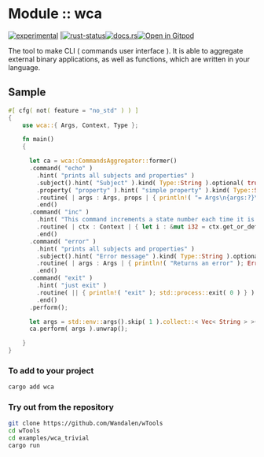 <!-- {{# generate.module_header{} #}} -->

# Module :: wca
<!--{ generate.module_header.start() }-->
 [![experimental](https://raster.shields.io/static/v1?label=&message=experimental&color=orange)](https://github.com/emersion/stability-badges#experimental) |[![rust-status](https://github.com/Wandalen/wTools/actions/workflows/module_wca_push.yml/badge.svg)](https://github.com/Wandalen/wTools/actions/workflows/module_wca_push.yml)[![docs.rs](https://img.shields.io/docsrs/wca?color=e3e8f0&logo=docs.rs)](https://docs.rs/wca)[![Open in Gitpod](https://raster.shields.io/static/v1?label=try&message=online&color=eee&logo=gitpod&logoColor=eee)](https://gitpod.io/#RUN_PATH=.,SAMPLE_FILE=sample%2Frust%2Fwca_trivial%2Fsrc%2Fmain.rs,RUN_POSTFIX=--example%20wca_trivial/https://github.com/Wandalen/wTools)
<!--{ generate.module_header.end }-->

The tool to make CLI ( commands user interface ). It is able to aggregate external binary applications, as well as functions, which are written in your language.

## Sample

<!-- {{# generate.module{} #}} -->

```rust
#[ cfg( not( feature = "no_std" ) ) ]
{
    use wca::{ Args, Context, Type };

    fn main()
    {

      let ca = wca::CommandsAggregator::former()
      .command( "echo" )
        .hint( "prints all subjects and properties" )
        .subject().hint( "Subject" ).kind( Type::String ).optional( true ).end()
        .property( "property" ).hint( "simple property" ).kind( Type::String ).optional( true ).end()
        .routine( | args : Args, props | { println!( "= Args\n{args:?}\n\n= Properties\n{props:?}\n" ) } )
        .end()
      .command( "inc" )
        .hint( "This command increments a state number each time it is called consecutively. (E.g. `.inc .inc`)" )
        .routine( | ctx : Context | { let i : &mut i32 = ctx.get_or_default(); println!( "i = {i}" ); *i += 1; } )
        .end()
      .command( "error" )
        .hint( "prints all subjects and properties" )
        .subject().hint( "Error message" ).kind( Type::String ).optional( true ).end()
        .routine( | args : Args | { println!( "Returns an error" ); Err( format!( "{}", args.get_owned::< String >( 0 ).unwrap_or_default() ) ) } )
        .end()
      .command( "exit" )
        .hint( "just exit" )
        .routine( || { println!( "exit" ); std::process::exit( 0 ) } )
        .end()
      .perform();

      let args = std::env::args().skip( 1 ).collect::< Vec< String > >();
      ca.perform( args ).unwrap();

    }
}
```

### To add to your project

```sh
cargo add wca
```

### Try out from the repository

```sh
git clone https://github.com/Wandalen/wTools
cd wTools
cd examples/wca_trivial
cargo run
```

